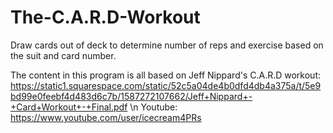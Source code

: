 # The-C.A.R.D-Workout
Draw cards out of deck to determine number of reps and exercise based on the suit and card number.

The content in this program is all based on Jeff Nippard's C.A.R.D workout:
https://static1.squarespace.com/static/52c5a04de4b0dfd4db4a375a/t/5e9bd99e0feebf4d483d6c7b/1587272107662/Jeff+Nippard+-+Card+Workout+-+Final.pdf
\n
Youtube: https://www.youtube.com/user/icecream4PRs
